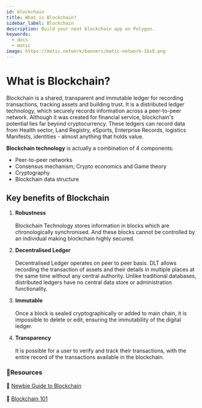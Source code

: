 ```yaml
---
id: blockchain
title: What is Blockchain?
sidebar_label: Blockchain
description: Build your next blockchain app on Polygon.
keywords:
  - docs
  - matic
image: https://matic.network/banners/matic-network-16x9.png 
---
```

# What is Blockchain?

Blockchain is a shared, transparent and immutable ledger for recording transactions, tracking assets and building trust. It is a distributed ledger technology, which securely records information across a peer-to-peer network. Although it was created for financial service, blockchain's potential lies far beyond cryptocurrency. These ledgers can record data from Health sector, Land Registry, eSports, Enterprise Records, logistics Manifests, identities - almost anything that holds value.

**Blockchain technology** is actually a combination of 4 components:

- Peer-to-peer networks
- Consensus mechanism; Crypto economics and Game theory
- Cryptography
- Blockchain data structure

## Key benefits of Blockchain

1. **Robustness** <br></br>
Blockchain Technology stores information in blocks which are chronologically synchronised. And these blocks cannot be controlled by an individual making blockchain highly secured.

2. **Decentralised Ledger** <br></br>
Decentralised Ledger operates on peer to peer basis. DLT allows recording the transaction of assets and their details in multiple places at the same time without any central authority. Unlike traditional databases, distributed ledgers have no central data store or administration functionality.

3. **Immutable** <br></br>
Once a block is sealed cryptographically or added to main chain, it is impossible to delete or edit, ensuring the immutability of the digital ledger.

4. **Transparency** <br></br>
It is possible for a user to verify and track their transactions, with the entire record of the transactions available in the blockchain.

### **:scroll:Resources**
:green_book: [Newbie Guide to Blockchain](https://medium.com/ethindia/newbie-guide-to-blockchain-programming-a64f5186a57f)<br></br>
:orange_book: [Blockchain 101](https://www.coindesk.com/learn/blockchain-101/what-is-blockchain-technology)
